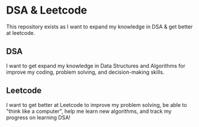 # DSA & Leetcode

This repository exists as I want to expand my knowledge in DSA & get better at leetcode.

## DSA

I want to get expand my knowledge in Data Structures and Algorithms for improve my coding, problem solving, and decision-making skills.

## Leetcode

I want to get better at Leetcode to improve my problem solving, be able to "think like a computer", help me learn new algorithms, and track my progress on learning DSA!
